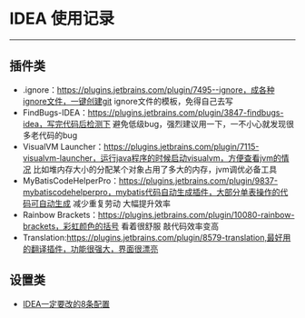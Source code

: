 # IDEA 使用记录
***
## 插件类
-  .ignore：https://plugins.jetbrains.com/plugin/7495--ignore，成各种ignore文件，一键创建git ignore文件的模板，免得自己去写
- FindBugs-IDEA：https://plugins.jetbrains.com/plugin/3847-findbugs-idea，写完代码后检测下 避免低级bug，强烈建议用一下，一不小心就发现很多老代码的bug
- VisualVM Launcher：https://plugins.jetbrains.com/plugin/7115-visualvm-launcher，运行java程序的时候启动visualvm，方便查看jvm的情况 比如堆内存大小的分配某个对象占用了多大的内存，jvm调优必备工具
- MyBatisCodeHelperPro：https://plugins.jetbrains.com/plugin/9837-mybatiscodehelperpro，mybatis代码自动生成插件，大部分单表操作的代码可自动生成 减少重复劳动 大幅提升效率
- Rainbow Brackets：https://plugins.jetbrains.com/plugin/10080-rainbow-brackets，彩虹颜色的括号 看着很舒服 敲代码效率变高
-  Translation:https://plugins.jetbrains.com/plugin/8579-translation,最好用的翻译插件，功能很强大，界面很漂亮

## 设置类
- [IDEA一定要改的8条配置](https://mp.weixin.qq.com/s/dfZrFuoih94Puu6dt_AxDA)